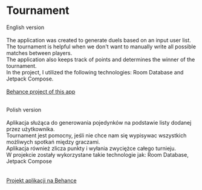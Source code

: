 # Tournament

English version<br>
<br>
The application was created to generate duels based on an input user list. <br>
The tournament is helpful when we don't want to manually write all possible matches between players. <br>
The application also keeps track of points and determines the winner of the tournament.<br>
In the project, I utilized the following technologies: Room Database and Jetpack Compose.
<br>
<br>
<a target="_blank" href="https://www.behance.net/gallery/174474081/Tournament-Mobile-App">Behance project of this app</a>
<br><br>

Polish version<br>
<br>
Aplikacja służąca do generowania pojedynków na podstawie listy dodanej przez użytkownika.<br>
Tournament jest pomocny, jeśli nie chce nam się wypisywac wszystkich możliwych spotkań między graczami.<br>
Aplikacja również zlicza punkty i wyłania zwyciężce całego turnieju.<br>
W projekcie zostały wykorzystane takie technologie jak: Room Database, Jetpack Compose<br>
<br>
<br>
<a target="_blank" href="https://www.behance.net/gallery/174474081/Tournament-Mobile-App">Projekt aplikacji na Behance</a>

